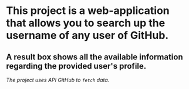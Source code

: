 # This project is a web-application that allows you to search up the username of any user of GitHub.
## A result box shows all the available information regarding the provided user's profile.

*The project uses API GitHub to `fetch` data.*
